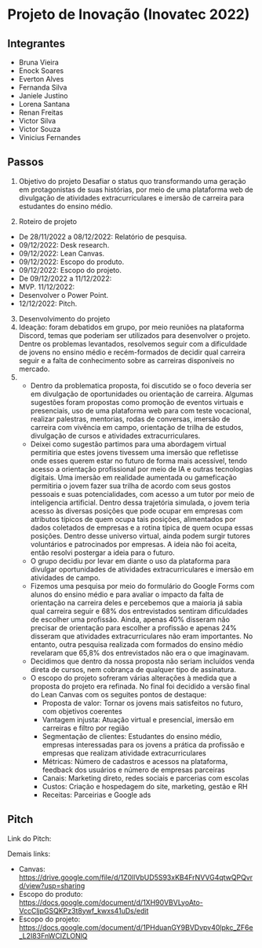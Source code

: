 # Projeto de Inovação (Inovatec 2022)

## Integrantes 

- Bruna Vieira
- Enock Soares
- Everton Alves
- Fernanda Silva
- Janiele Justino
- Lorena Santana
- Renan Freitas
- Victor Silva
- Victor Souza
- Vinicius Fernandes


## Passos

1. Objetivo do projeto 
  Desafiar o status quo transformando uma geração em protagonistas de suas histórias, por meio de uma plataforma web de divulgação de atividades extracurriculares e     imersão de carreira para estudantes do ensino médio.

2. Roteiro de projeto
  - De 28/11/2022 a 08/12/2022: Relatório de pesquisa. 
  - 09/12/2022: Desk research. 
  - 09/12/2022: Lean Canvas. 
  - 09/12/2022: Escopo do produto. 
  - 09/12/2022: Escopo do projeto. 
  - De 09/12/2022 a 11/12/2022: 
  - MVP. 11/12/2022: 
  - Desenvolver o Power Point. 
  - 12/12/2022: Pitch.
  
 3. Desenvolvimento do projeto
  1. Ideação: foram debatidos em grupo, por meio reuniões na plataforma Discord, temas que poderiam ser utilizados para desenvolver o projeto. Dentre os problemas          levantados, resolvemos seguir com a dificuldade de jovens no ensino médio e recém-formados de decidir qual carreira seguir e a falta de conhecimento sobre as          carreiras   disponíveis no mercado.
  2. - Dentro da problematica proposta, foi discutido se o foco deveria ser em divulgação de oportunidades ou orientação de carreira. Algumas sugestões foram propostas      como promoção de eventos virtuais e presenciais, uso de uma plataforma web para com teste vocacional, realizar palestras, mentorias, rodas de conversas, imersão        de carreira com vivência em campo, orientação de trilha de estudos, divulgação de cursos e atividades extracurriculares. 
     - Deixei como sugestão partimos para uma abordagem virtual permitiria  que estes jovens tivessem uma imersão que refletisse onde esses querem estar no futuro de        forma mais acessível, tendo acesso a orientação profissional por meio de IA e outras tecnologias digitais. Uma imersão em realidade aumentada ou gameficação            permitiria o jovem fazer sua trilha de acordo com seus gostos pessoais e suas potencialidades, com acesso a um tutor por meio de inteligencia artificial. Dentro        dessa trajetória simulada, o jovem teria acesso às diversas posições que pode ocupar em empresas  com atributos típicos de quem ocupa tais posições, alimentados        por dados coletados de empresas e a rotina típica de quem ocupa essas posições. Dentro desse universo virtual, ainda podem surgir tutores voluntários e                patrocinados por empresas. A ideia não foi aceita, então resolvi postergar a ideia para o futuro.
     - O grupo decidiu por levar em diante o uso da plataforma para divulgar oportunidades de atividades extracurriculares e imersão em atividades de campo.
     - Fizemos uma pesquisa por meio do formulário do Google Forms com alunos do ensino médio e  para avaliar o impacto da falta de orientação na carreira deles e          percebemos que a maioria já sabia qual carreira seguir e  68% dos entrevistados sentiram dificuldades de escolher uma profissão. Ainda, apenas 40% disseram não        precisar de orientação para escolher a profissão e apenas 24% disseram que atividades extracurriculares não eram importantes. No entanto, outra pesquisa realizada      com formados do ensino médio revelaram que 65,8% dos entrevistados não era o que imaginavam. 
     - Decidimos que dentro da nossa proposta não seriam incluídos venda direta de cursos, nem cobrança de qualquer tipo de assinatura.
     - O escopo do projeto sofreram várias alterações à medida que a proposta do projeto era refinada. No final foi decidido a versão final do Lean Canvas com os            seguites pontos de destaque:
        - Proposta de valor: Tornar os jovens mais satisfeitos no futuro, com objetivos coerentes
        - Vantagem injusta: Atuação virtual e presencial, imersão em carreiras e filtro por região
        - Segmentação de clientes: Estudantes do ensino médio, empresas interessadas para os jovens a prática da profissão e empresas que realizam atividade                   extracurriculares
        - Métricas: Número de cadastros e acessos na plataforma, feedback dos usuários e número de empresas parceiras
        - Canais: Marketing direto, redes sociais e parcerias com escolas
        - Custos: Criação e hospedagem do site, marketing, gestão e RH
        - Receitas: Parceirias e Google ads
     

## Pitch

Link do Pitch: 

Demais links:
- Canvas: https://drive.google.com/file/d/1Z0llVbUD5S93xKB4FrNVVG4qtwQPQvrd/view?usp=sharing
- Escopo do produto: https://docs.google.com/document/d/1XH90VBVLyoAto-VccCljpGSQKPz3t8ywf_kwxs41uDs/edit
- Escopo do projeto: https://docs.google.com/document/d/1PHduanGY9BVDvpv40lpkc_ZF6e_L2I83FnWCIZLONlQ

